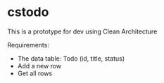 # cstodo
This is a prototype for dev using Clean Architecture

Requirements:
- The data table: Todo (id, title, status)
- Add a new row
- Get all rows

